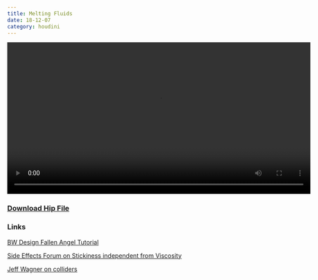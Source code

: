 ```yaml
---
title: Melting Fluids
date: 18-12-07
category: houdini
---
```


<video width="700" loop autoplay>
  <source src="/assets/images/18-12-13-melting.mp4" type="video/mp4">
</video>

### [Download Hip File](/assets/projects/houdini/18-12-13-melting.hip)

### Links
[BW Design Fallen Angel Tutorial](https://vimeo.com/122217238)

[Side Effects Forum on Stickiness independent from Viscosity](https://www.sidefx.com/forum/topic/31205/)

[Jeff Wagner on colliders](https://vimeo.com/254343083)